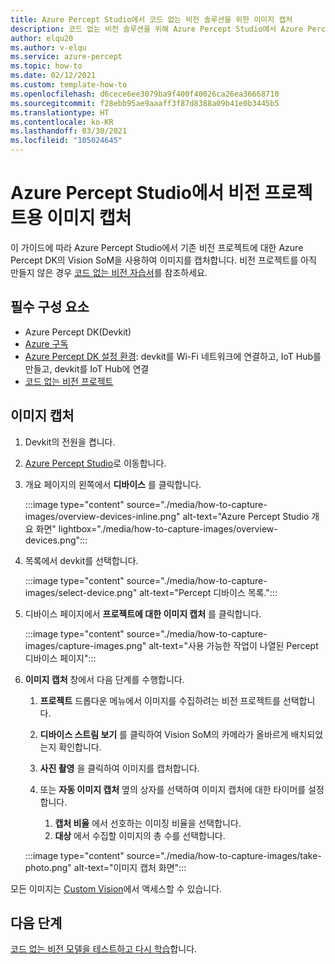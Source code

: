 ```yaml
---
title: Azure Percept Studio에서 코드 없는 비전 솔루션을 위한 이미지 캡처
description: 코드 없는 비전 솔루션을 위해 Azure Percept Studio에서 Azure Percept DK로 이미지를 캡처하는 방법을 알아봅니다.
author: elqu20
ms.author: v-elqu
ms.service: azure-percept
ms.topic: how-to
ms.date: 02/12/2021
ms.custom: template-how-to
ms.openlocfilehash: d6cece6ee3079ba9f400f40026ca26ea36668710
ms.sourcegitcommit: f28ebb95ae9aaaff3f87d8388a09b41e0b3445b5
ms.translationtype: HT
ms.contentlocale: ko-KR
ms.lasthandoff: 03/30/2021
ms.locfileid: "105024645"
---
```

# <a name="capture-images-for-a-vision-project-in-azure-percept-studio"></a>Azure Percept Studio에서 비전 프로젝트용 이미지 캡처

이 가이드에 따라 Azure Percept Studio에서 기존 비전 프로젝트에 대한 Azure Percept DK의 Vision SoM을 사용하여 이미지를 캡처합니다. 비전 프로젝트를 아직 만들지 않은 경우 [코드 없는 비전 자습서](./tutorial-nocode-vision.md)를 참조하세요.

## <a name="prerequisites"></a>필수 구성 요소

- Azure Percept DK(Devkit)
- [Azure 구독](https://azure.microsoft.com/free/)
- [Azure Percept DK 설정 환경](./quickstart-percept-dk-set-up.md): devkit를 Wi-Fi 네트워크에 연결하고, IoT Hub를 만들고, devkit를 IoT Hub에 연결
- [코드 없는 비전 프로젝트](./tutorial-nocode-vision.md)

## <a name="capture-images"></a>이미지 캡처

1. Devkit의 전원을 켭니다.

1. [Azure Percept Studio](https://go.microsoft.com/fwlink/?linkid=2135819)로 이동합니다.

1. 개요 페이지의 왼쪽에서 **디바이스** 를 클릭합니다.

    :::image type="content" source="./media/how-to-capture-images/overview-devices-inline.png" alt-text="Azure Percept Studio 개요 화면" lightbox="./media/how-to-capture-images/overview-devices.png":::

1. 목록에서 devkit를 선택합니다.

    :::image type="content" source="./media/how-to-capture-images/select-device.png" alt-text="Percept 디바이스 목록.":::

1. 디바이스 페이지에서 **프로젝트에 대한 이미지 캡처** 를 클릭합니다.

    :::image type="content" source="./media/how-to-capture-images/capture-images.png" alt-text="사용 가능한 작업이 나열된 Percept 디바이스 페이지":::

1. **이미지 캡처** 창에서 다음 단계를 수행합니다.

    1. **프로젝트** 드롭다운 메뉴에서 이미지를 수집하려는 비전 프로젝트를 선택합니다.

    1. **디바이스 스트림 보기** 를 클릭하여 Vision SoM의 카메라가 올바르게 배치되었는지 확인합니다.

    1. **사진 촬영** 을 클릭하여 이미지를 캡처합니다.

    1. 또는 **자동 이미지 캡처** 옆의 상자를 선택하여 이미지 캡처에 대한 타이머를 설정합니다.

        1. **캡처 비율** 에서 선호하는 이미징 비율을 선택합니다.
        1. **대상** 에서 수집할 이미지의 총 수를 선택합니다.

    :::image type="content" source="./media/how-to-capture-images/take-photo.png" alt-text="이미지 캡처 화면":::

모든 이미지는 [Custom Vision](https://www.customvision.ai/)에서 액세스할 수 있습니다.

## <a name="next-steps"></a>다음 단계

[코드 없는 비전 모델을 테스트하고 다시 학습](../cognitive-services/custom-vision-service/test-your-model.md)합니다.